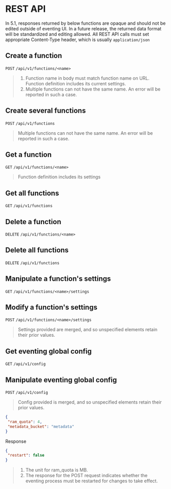 # REST API
In 5.1, responses returned by below functions are opaque and should not be edited outside of eventing UI. In a future release, the returned data format will be standardized and editing allowed. All REST API calls must set appropriate Content-Type header, which is usually `application/json`

## Create a function
`POST` `/api/v1/functions/<name>`
> 1. Function name in body must match function name on URL. Function definition includes its current settings.
> 2. Multiple functions can not have the same name. An error will be reported in such a case.

## Create several functions
`POST` `/api/v1/functions`
> Multiple functions can not have the same name. An error will be reported in such a case.

## Get a function
`GET` `/api/v1/functions/<name>`
> Function definition includes its settings

## Get all functions
`GET` `/api/v1/functions`

## Delete a function
`DELETE` `/api/v1/functions/<name>`

## Delete all functions
`DELETE` `/api/v1/functions`

## Manipulate a function's settings
`GET` `/api/v1/functions/<name>/settings`

## Modify a function's settings
`POST` `/api/v1/functions/<name>/settings`
> Settings provided are merged, and so unspecified elements retain their prior values.

## Get eventing global config
`GET` `/api/v1/config`

## Manipulate eventing global config
`POST` `/api/v1/config`
> Config provided is merged, and so unspecified elements retain their prior values.

```json
{
 "ram_quota": 4,
 "metadata_bucket": "metadata"
}
```
Response
```json
{
 "restart": false
}
```
> 1. The unit for ram_quota is MB.
> 2. The response for the POST request indicates whether the eventing process must be restarted for changes to take effect.